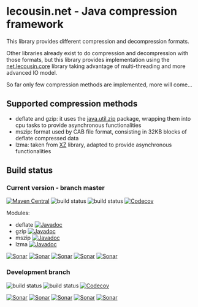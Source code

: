 # lecousin.net - Java compression framework

This library provides different compression and decompression formats.

Other libraries already exist to do compression and decompression with those formats, but
this library provides implementation using the
[net.lecousin.core]("https://github.com/lecousin/java-framework-core" "java-framework-core") library
taking advantage of multi-threading and more advanced IO model. 

So far only few compression methods are implemented, more will come...

## Supported compression methods

 * deflate and gzip: it uses the [java.util.zip](https://docs.oracle.com/javase/8/docs/api/java/util/zip/package-summary.html) package, wrapping them into cpu tasks to provide asynchronous functionalities
 * mszip: format used by CAB file format, consisting in 32KB blocks of deflate compressed data
 * lzma: taken from [XZ](https://tukaani.org/xz/java.html) library, adapted to provide asynchronous functionalities
 

## Build status

### Current version - branch master

[![Maven Central](https://img.shields.io/maven-central/v/net.lecousin.compression/parent-pom.svg)](http://search.maven.org/#search%7Cga%7C1%7Cg%3A%22net.lecousin.compression%22)
![build status](https://travis-ci.org/lecousin/java-compression.svg?branch=master "Build Status")
![build status](https://ci.appveyor.com/api/projects/status/github/lecousin/java-compression?branch=master&svg=true "Build Status")
[![Codecov](https://codecov.io/gh/lecousin/java-compression/graph/badge.svg)](https://codecov.io/gh/lecousin/java-compression/branch/master)

Modules:
 * deflate [![Javadoc](https://img.shields.io/badge/javadoc-0.1.9-brightgreen.svg)](https://www.javadoc.io/doc/net.lecousin.compression/deflate/0.1.9)
 * gzip [![Javadoc](https://img.shields.io/badge/javadoc-0.1.9-brightgreen.svg)](https://www.javadoc.io/doc/net.lecousin.compression/gzip/0.1.9)
 * mszip [![Javadoc](https://img.shields.io/badge/javadoc-0.1.9-brightgreen.svg)](https://www.javadoc.io/doc/net.lecousin.compression/mszip/0.1.9)
 * lzma [![Javadoc](https://img.shields.io/badge/javadoc-0.1.9-brightgreen.svg)](https://www.javadoc.io/doc/net.lecousin.compression/lzma/0.1.9)


[![Sonar](https://sonarcloud.io/api/project_badges/measure?project=lecousin_java-compression&branch=master&metric=alert_status)](https://sonarcloud.io/dashboard?branch=master&id=lecousin_java-compression)
[![Sonar](https://sonarcloud.io/api/project_badges/measure?project=lecousin_java-compression&branch=master&metric=bugs)](https://sonarcloud.io/dashboard?branch=master&id=lecousin_java-compression)
[![Sonar](https://sonarcloud.io/api/project_badges/measure?project=lecousin_java-compression&branch=master&metric=vulnerabilities)](https://sonarcloud.io/dashboard?branch=master&id=lecousin_java-compression)
[![Sonar](https://sonarcloud.io/api/project_badges/measure?project=lecousin_java-compression&branch=master&metric=code_smells)](https://sonarcloud.io/dashboard?branch=master&id=lecousin_java-compression)
[![Sonar](https://sonarcloud.io/api/project_badges/measure?project=lecousin_java-compression&branch=master&metric=coverage)](https://sonarcloud.io/dashboard?branch=master&id=lecousin_java-compression)

### Development branch 

![build status](https://travis-ci.org/lecousin/java-compression.svg?branch=dev "Build Status")
![build status](https://ci.appveyor.com/api/projects/status/github/lecousin/java-compression?branch=dev&svg=true "Build Status")
[![Codecov](https://codecov.io/gh/lecousin/java-compression/branch/dev/graph/badge.svg)](https://codecov.io/gh/lecousin/java-compression/branch/dev)


[![Sonar](https://sonarcloud.io/api/project_badges/measure?project=lecousin_java-compression&branch=dev&metric=alert_status)](https://sonarcloud.io/dashboard?branch=dev&id=lecousin_java-compression)
[![Sonar](https://sonarcloud.io/api/project_badges/measure?project=lecousin_java-compression&branch=dev&metric=bugs)](https://sonarcloud.io/dashboard?branch=dev&id=lecousin_java-compression)
[![Sonar](https://sonarcloud.io/api/project_badges/measure?project=lecousin_java-compression&branch=dev&metric=vulnerabilities)](https://sonarcloud.io/dashboard?branch=dev&id=lecousin_java-compression)
[![Sonar](https://sonarcloud.io/api/project_badges/measure?project=lecousin_java-compression&branch=dev&metric=code_smells)](https://sonarcloud.io/dashboard?branch=dev&id=lecousin_java-compression)
[![Sonar](https://sonarcloud.io/api/project_badges/measure?project=lecousin_java-compression&branch=dev&metric=coverage)](https://sonarcloud.io/dashboard?branch=dev&id=lecousin_java-compression)
